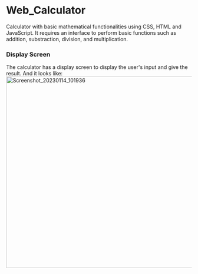 # Web_Calculator
Calculator with basic mathematical functionalities using CSS, HTML and JavaScript. It requires an interface to perform basic functions such as addition, substraction, division, and multiplication.

### Display Screen

The calculator has a display screen to display the user's input and give the result. And it looks like:
<img width="520" alt="Screenshot_20230114_101936" src="https://user-images.githubusercontent.com/94048506/212454209-193dd2bc-cb14-4e20-a13f-a4a535a734a2.png">
